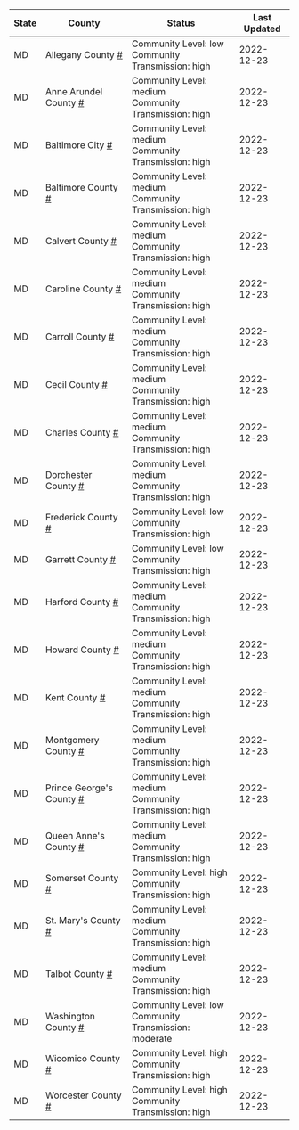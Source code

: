 State | County | Status | Last Updated
--- | --- | --- | --- 
MD | Allegany County <a href="#allegany_county">#</a> | <a name="allegany_county"></a>Community Level: low<br/>Community Transmission: high | 2022-12-23
MD | Anne Arundel County <a href="#anne_arundel_county">#</a> | <a name="anne_arundel_county"></a>Community Level: medium<br/>Community Transmission: high | 2022-12-23
MD | Baltimore City <a href="#baltimore_city">#</a> | <a name="baltimore_city"></a>Community Level: medium<br/>Community Transmission: high | 2022-12-23
MD | Baltimore County <a href="#baltimore_county">#</a> | <a name="baltimore_county"></a>Community Level: medium<br/>Community Transmission: high | 2022-12-23
MD | Calvert County <a href="#calvert_county">#</a> | <a name="calvert_county"></a>Community Level: medium<br/>Community Transmission: high | 2022-12-23
MD | Caroline County <a href="#caroline_county">#</a> | <a name="caroline_county"></a>Community Level: medium<br/>Community Transmission: high | 2022-12-23
MD | Carroll County <a href="#carroll_county">#</a> | <a name="carroll_county"></a>Community Level: medium<br/>Community Transmission: high | 2022-12-23
MD | Cecil County <a href="#cecil_county">#</a> | <a name="cecil_county"></a>Community Level: medium<br/>Community Transmission: high | 2022-12-23
MD | Charles County <a href="#charles_county">#</a> | <a name="charles_county"></a>Community Level: medium<br/>Community Transmission: high | 2022-12-23
MD | Dorchester County <a href="#dorchester_county">#</a> | <a name="dorchester_county"></a>Community Level: medium<br/>Community Transmission: high | 2022-12-23
MD | Frederick County <a href="#frederick_county">#</a> | <a name="frederick_county"></a>Community Level: low<br/>Community Transmission: high | 2022-12-23
MD | Garrett County <a href="#garrett_county">#</a> | <a name="garrett_county"></a>Community Level: low<br/>Community Transmission: high | 2022-12-23
MD | Harford County <a href="#harford_county">#</a> | <a name="harford_county"></a>Community Level: medium<br/>Community Transmission: high | 2022-12-23
MD | Howard County <a href="#howard_county">#</a> | <a name="howard_county"></a>Community Level: medium<br/>Community Transmission: high | 2022-12-23
MD | Kent County <a href="#kent_county">#</a> | <a name="kent_county"></a>Community Level: medium<br/>Community Transmission: high | 2022-12-23
MD | Montgomery County <a href="#montgomery_county">#</a> | <a name="montgomery_county"></a>Community Level: medium<br/>Community Transmission: high | 2022-12-23
MD | Prince George's County <a href="#prince_george's_county">#</a> | <a name="prince_george's_county"></a>Community Level: medium<br/>Community Transmission: high | 2022-12-23
MD | Queen Anne's County <a href="#queen_anne's_county">#</a> | <a name="queen_anne's_county"></a>Community Level: medium<br/>Community Transmission: high | 2022-12-23
MD | Somerset County <a href="#somerset_county">#</a> | <a name="somerset_county"></a>Community Level: high<br/>Community Transmission: high | 2022-12-23
MD | St. Mary's County <a href="#st._mary's_county">#</a> | <a name="st._mary's_county"></a>Community Level: medium<br/>Community Transmission: high | 2022-12-23
MD | Talbot County <a href="#talbot_county">#</a> | <a name="talbot_county"></a>Community Level: medium<br/>Community Transmission: high | 2022-12-23
MD | Washington County <a href="#washington_county">#</a> | <a name="washington_county"></a>Community Level: low<br/>Community Transmission: moderate | 2022-12-23
MD | Wicomico County <a href="#wicomico_county">#</a> | <a name="wicomico_county"></a>Community Level: high<br/>Community Transmission: high | 2022-12-23
MD | Worcester County <a href="#worcester_county">#</a> | <a name="worcester_county"></a>Community Level: high<br/>Community Transmission: high | 2022-12-23
